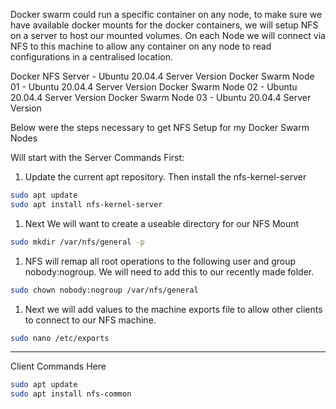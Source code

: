 Docker swarm could run a specific container on any node, to make sure we have available docker mounts for the docker containers, we will setup NFS on a server to host our mounted volumes. On each Node we will connect via NFS to this machine to allow any container on any node to read configurations in a centralised location.

Docker NFS Server - Ubuntu 20.04.4 Server Version
Docker Swarm Node 01 - Ubuntu 20.04.4 Server Version
Docker Swarm Node 02 - Ubuntu 20.04.4 Server Version
Docker Swarm Node 03 - Ubuntu 20.04.4 Server Version

Below were the steps necessary to get NFS Setup for my Docker Swarm Nodes

Will start with the Server Commands First:

1. Update the current apt repository. Then install the nfs-kernel-server

```bash
sudo apt update
sudo apt install nfs-kernel-server
```

1. Next We will want to create a useable directory for our NFS Mount
```bash
sudo mkdir /var/nfs/general -p
```

1. NFS will remap all root operations to the following user and group nobody:nogroup. We will need to add this to our recently made folder.
```bash
sudo chown nobody:nogroup /var/nfs/general
```

1. Next we will add values to the machine exports file to allow other clients to connect to our NFS machine.
```bash
sudo nano /etc/exports
```
---
Client Commands Here

```bash
sudo apt update
sudo apt install nfs-common
```

